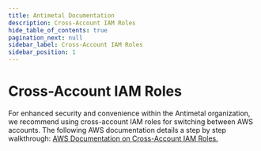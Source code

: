 ```yaml
---
title: Antimetal Documentation
description: Cross-Account IAM Roles
hide_table_of_contents: true
pagination_next: null
sidebar_label: Cross-Account IAM Roles
sidebar_position: 1
---
```


# Cross-Account IAM Roles

For enhanced security and convenience within the Antimetal organization, we recommend using cross-account IAM roles for switching between AWS accounts. The following AWS documentation details a step by step walkthrough: 
[AWS Documentation on Cross-Account IAM Roles.](https://docs.aws.amazon.com/IAM/latest/UserGuide/tutorial_cross-account-with-roles.html)

